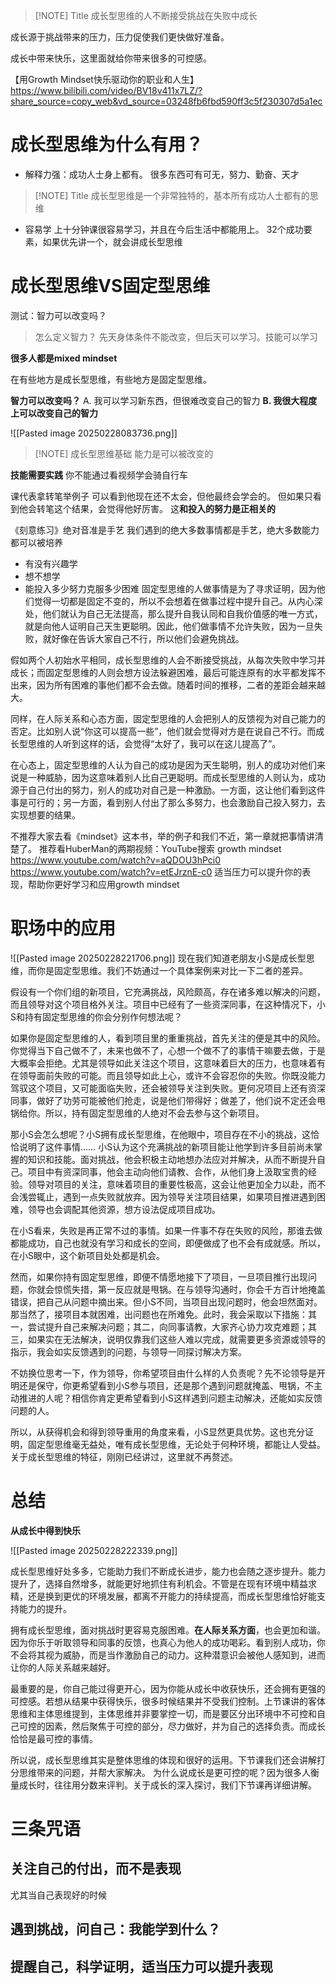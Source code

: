
> [!NOTE] Title
> 成长型思维的人不断接受挑战在失败中成长

成长源于挑战带来的压力，压力促使我们更快做好准备。

成长中带来快乐，这里面就给你带来很多的可控感。

【用Growth Mindset快乐驱动你的职业和人生】 https://www.bilibili.com/video/BV18v411x7LZ/?share_source=copy_web&vd_source=03248fb6fbd590ff3c5f230307d5a1ec

# 成长型思维为什么有用？

- 解释力强：成功人士身上都有。
很多东西可有可无，努力、勤奋、天才
> [!NOTE] Title
> 成长型思维是一个非常独特的，基本所有成功人士都有的思维

- 容易学
上十分钟课很容易学习，并且在今后生活中都能用上。
32个成功要素，如果优先讲一个，就会讲成长型思维

# 成长型思维VS固定型思维

测试：智力可以改变吗？
>怎么定义智力？
>先天身体条件不能改变，但后天可以学习。技能可以学习

**很多人都是mixed mindset**

在有些地方是成长型思维，有些地方是固定型思维。

**智力可以改变吗？**
A. 我可以学习新东西，但很难改变自己的智力
**B. 我很大程度上可以改变自己的智力**

![[Pasted image 20250228083736.png]]

> [!NOTE] 成长型思维基础
> 能力是可以被改变的

**技能需要实践**
你不能通过看视频学会骑自行车

课代表拿转笔举例子
可以看到他现在还不太会，但他最终会学会的。
但如果只看到他会转笔这个结果，会觉得他好厉害。
这**和投入的努力是正相关的**

《刻意练习》绝对音准是手艺
我们遇到的绝大多数事情都是手艺，绝大多数能力都可以被培养
- 有没有兴趣学
- 想不想学
- 能投入多少努力克服多少困难
固定型思维的人做事情是为了寻求证明，因为他们觉得一切都是固定不变的，所以不会想着在做事过程中提升自己。从内心深处，他们就认为自己无法提高，那么提升自我认同和自我价值感的唯一方式，就是向他人证明自己天生更聪明。因此，他们做事情不允许失败，因为一旦失败，就好像在告诉大家自己不行，所以他们会避免挑战。

假如两个人初始水平相同，成长型思维的人会不断接受挑战，从每次失败中学习并成长；而固定型思维的人则会想方设法躲避困难，最后可能连原有的水平都发挥不出来，因为所有困难的事他们都不会去做。随着时间的推移，二者的差距会越来越大。

同样，在人际关系和心态方面，固定型思维的人会把别人的反馈视为对自己能力的否定。比如别人说“你这可以提高一些”，他们就会觉得对方是在说自己不行。而成长型思维的人听到这样的话，会觉得“太好了，我可以在这儿提高了”。

在心态上，固定型思维的人认为自己的成功是因为天生聪明，别人的成功对他们来说是一种威胁，因为这意味着别人比自己更聪明。而成长型思维的人则认为，成功源于自己付出的努力，别人的成功对自己是一种激励。一方面，这让他们看到这件事是可行的；另一方面，看到别人付出了那么多努力，也会激励自己投入努力，去实现想要的结果。


不推荐大家去看《mindset》这本书，举的例子和我们不近，第一章就把事情讲清楚了。
推荐看HuberMan的两期视频：YouTube搜索 growth mindset
https://www.youtube.com/watch?v=aQDOU3hPci0
https://www.youtube.com/watch?v=etEJrznE-c0 适当压力可以提升你的表现，帮助你更好学习和应用growth mindset

# 职场中的应用

![[Pasted image 20250228221706.png]]
现在我们知道老朋友小S是成长型思维，而你是固定型思维。我们不妨通过一个具体案例来对比一下二者的差异。

假设有一个你们组的新项目，它充满挑战，风险颇高，存在诸多难以解决的问题，而且领导对这个项目格外关注。项目中已经有了一些资深同事，在这种情况下，小S和持有固定型思维的你会分别作何想法呢？

如果你是固定型思维的人，看到项目里的重重挑战，首先关注的便是其中的风险。你觉得当下自己做不了，未来也做不了，心想一个做不了的事情干嘛要去做，于是大概率会拒绝。尤其是领导如此关注这个项目，这意味着巨大的压力，也意味着有在领导面前失败的可能。而且领导如此上心，或许不会容忍你的失败。你既没能力驾驭这个项目，又可能面临失败，还会被领导关注到失败。更何况项目上还有资深同事，做好了功劳可能被他们抢走，说是他们带得好；做差了，他们说不定还会甩锅给你。所以，持有固定型思维的人绝对不会去参与这个新项目。

那小S会怎么想呢？小S拥有成长型思维，在他眼中，项目存在不小的挑战，这恰恰说明了这件事情…… 小S认为这个充满挑战的新项目能让他学到许多目前尚未掌握的知识和技能。面对挑战，他会积极主动地想办法应对并解决，从而不断提升自己。项目中有资深同事，他会主动向他们请教、合作，从他们身上汲取宝贵的经验。领导对项目的关注，意味着项目的重要性极高，这会让他更加全力以赴，而不会浅尝辄止，遇到一点失败就放弃。因为领导关注项目结果，如果项目推进遇到困难，领导也会调配其他资源，想方设法促成项目成功。

在小S看来，失败是再正常不过的事情。如果一件事不存在失败的风险，那谁去做都能成功，自己也就没有学习和成长的空间，即便做成了也不会有成就感。所以，在小S眼中，这个新项目处处都是机会。

然而，如果你持有固定型思维，即便不情愿地接下了项目，一旦项目推行出现问题，你就会惊慌失措，第一反应就是甩锅。在与领导沟通时，你会千方百计地掩盖错误，把自己从问题中摘出来。但小S不同，当项目出现问题时，他会坦然面对。 那当然了，接项目本就困难，出问题也在所难免。此时，我会采取以下措施：其一，尝试提升自己来解决问题；其二，向同事请教，大家齐心协力攻克难题；其三，如果实在无法解决，说明仅靠我们这些人难以完成，就需要更多资源或领导的指示，我会如实反馈遇到的问题，与领导一同探讨解决方案。

不妨换位思考一下，作为领导，你希望项目由什么样的人负责呢？先不论领导是开明还是保守，你更希望看到小S参与项目，还是那个遇到问题就掩盖、甩锅，不主动推进的人呢？相信你肯定更希望看到小S这样遇到问题主动解决，还能如实反馈问题的人。

所以，从获得机会和得到领导重用的角度来看，小S显然更具优势。这也充分证明，固定型思维毫无益处，唯有成长型思维，无论处于何种环境，都能让人受益。关于成长型思维的特征，刚刚已经讲过，这里就不再赘述。

# 总结

**从成长中得到快乐**

![[Pasted image 20250228222339.png]]

成长型思维好处多多，它能助力我们不断成长进步，能力也会随之逐步提升。能力提升了，选择自然增多，就能更好地抓住有利机会。不管是在现有环境中精益求精，还是换到更优的环境发展，都离不开能力的持续提高，而成长型思维恰好能支持能力的提升。

拥有成长型思维，面对挑战时更容易克服困难。**在人际关系方面**，也会更加和谐。因为你乐于听取领导和同事的反馈，也真心为他人的成功喝彩。看到别人成功，你不会将其视为威胁，而是当作激励自己的动力。这种潜意识会被他人感知到，进而让你的人际关系越来越好。

最重要的是，你自己能过得更开心，因为你能从成长中收获快乐，还会拥有更强的可控感。若想从结果中获得快乐，很多时候结果并不受我们控制。上节课讲的客体思维和主体思维提到，主体思维并非要掌控一切，而是要区分出环境中不可控和自己可控的因素，然后聚焦于可控的部分，尽力做好，并为自己的选择负责。而成长恰恰是最可控的事情。

所以说，成长型思维其实是整体思维的体现和很好的运用。下节课我们还会讲解打分思维带来的问题，并帮大家解决。 为什么说成长是更可控的呢？因为很多人衡量成长时，往往用分数来评判。关于成长的深入探讨，我们下节课再详细讲解。

# 三条咒语

## 关注自己的付出，而不是表现

尤其当自己表现好的时候

## 遇到挑战，问自己：我能学到什么？


## 提醒自己，科学证明，适当压力可以提升表现


